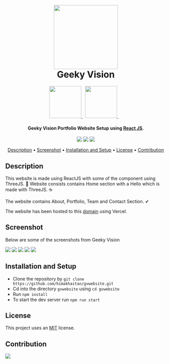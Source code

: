 <h1 align="center">
  <br>
  <a><img src="https://github.com/himakhaitan/gvwebsite/blob/main/utils/logo.png" width="200"></a>
  <br>  
  Geeky Vision
  <br>
</h1>
<p align="center">

<a href="https://threejs.org/">
<img src="https://github.com/himakhaitan/gvwebsite/blob/main/utils/three.png" width="100">
</a>&nbsp;
<a href="https://reactjs.org/">
<img src="https://github.com/himakhaitan/gvwebsite/blob/main/utils/react.png" width="100">
</a>
&nbsp; &nbsp;

</p>
<h4 align="center">Geeky Vision Portfolio Website Setup using <a href="https://reactjs.org/" target="_blank">React JS</a>.</h4>

<p align="center">
  <a >
    <img src="https://img.shields.io/badge/dependencies-up%20to%20date-brightgreen.svg">
       
  </a>
  <a href="https://github.com/himakhaitan/TheChaotic/issues"><img src="https://img.shields.io/github/issues/himakhaitan/gvwebsite.svg"></a>
  
  <a href="https://opensource.org/licenses/MIT">
    <img src="https://img.shields.io/badge/license-MIT-green.svg">
  </a>
</p>

<p align="center">
  <a href="#description">Description</a> •
  <a href="#screenshot">Screenshot</a> •
  <a href="#installation-and-setup">Installation and Setup</a> •
  <a href="#license">License</a> • <a href="#contribution">Contribution</a>
</p>

## Description

This website is made using ReactJS with some of the component using ThreeJS. 🌱 Website consists contains Home section with a Hello which is made with ThreeJS. ☕ 

The website contains About, Portfolio, Team and Contact Section. ✔

The website has been hosted to this [domain](https://www.geekyvision.in/) using Vercel.

## Screenshot

Below are some of the screenshots from Geeky Vision

<img src="https://github.com/himakhaitan/gvwebsite/blob/main/utils/1.png">

<img src="https://github.com/himakhaitan/gvwebsite/blob/main/utils/2.png">

<img src="https://github.com/himakhaitan/gvwebsite/blob/main/utils/3.png">

<img src="https://github.com/himakhaitan/gvwebsite/blob/main/utils/4.png">

<img src="https://github.com/himakhaitan/gvwebsite/blob/main/utils/5.png">

## Installation and Setup

- Clone the repository by `git clone https://github.com/himakhaitan/gvwebsite.git`
- Cd into the directory `gvwebsite` using `cd gvwebsite`
- Run `npm install`
- To start the dev server run `npm run start`

## License

This project uses an [MIT](https://opensource.org/licenses/MIT) license.

## Contribution

<p><a href="https://github.com/himakhaitan/gvwebsite/graphs/contributors">
  <img src="https://contrib.rocks/image?repo=himakhaitan/gvwebsite" />
</a></p>
